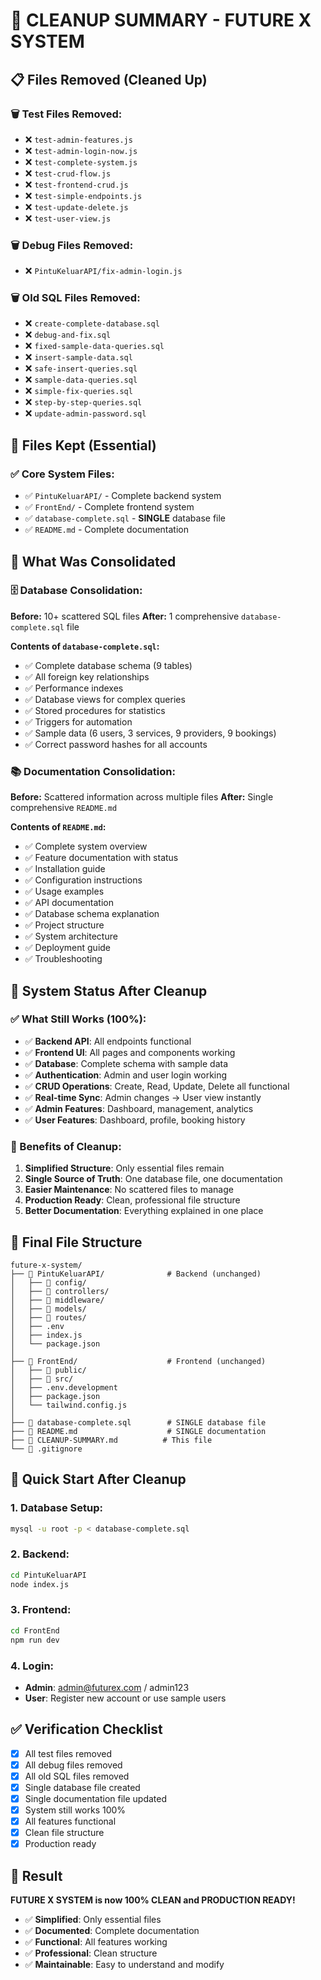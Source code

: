 # 🧹 **CLEANUP SUMMARY - FUTURE X SYSTEM**

## **📋 Files Removed (Cleaned Up)**

### **🗑️ Test Files Removed:**
- ❌ `test-admin-features.js`
- ❌ `test-admin-login-now.js`
- ❌ `test-complete-system.js`
- ❌ `test-crud-flow.js`
- ❌ `test-frontend-crud.js`
- ❌ `test-simple-endpoints.js`
- ❌ `test-update-delete.js`
- ❌ `test-user-view.js`

### **🗑️ Debug Files Removed:**
- ❌ `PintuKeluarAPI/fix-admin-login.js`

### **🗑️ Old SQL Files Removed:**
- ❌ `create-complete-database.sql`
- ❌ `debug-and-fix.sql`
- ❌ `fixed-sample-data-queries.sql`
- ❌ `insert-sample-data.sql`
- ❌ `safe-insert-queries.sql`
- ❌ `sample-data-queries.sql`
- ❌ `simple-fix-queries.sql`
- ❌ `step-by-step-queries.sql`
- ❌ `update-admin-password.sql`

## **📄 Files Kept (Essential)**

### **✅ Core System Files:**
- ✅ `PintuKeluarAPI/` - Complete backend system
- ✅ `FrontEnd/` - Complete frontend system
- ✅ `database-complete.sql` - **SINGLE** database file
- ✅ `README.md` - Complete documentation

## **🎯 What Was Consolidated**

### **🗄️ Database Consolidation:**
**Before:** 10+ scattered SQL files
**After:** 1 comprehensive `database-complete.sql` file

**Contents of `database-complete.sql`:**
- ✅ Complete database schema (9 tables)
- ✅ All foreign key relationships
- ✅ Performance indexes
- ✅ Database views for complex queries
- ✅ Stored procedures for statistics
- ✅ Triggers for automation
- ✅ Sample data (6 users, 3 services, 9 providers, 9 bookings)
- ✅ Correct password hashes for all accounts

### **📚 Documentation Consolidation:**
**Before:** Scattered information across multiple files
**After:** Single comprehensive `README.md`

**Contents of `README.md`:**
- ✅ Complete system overview
- ✅ Feature documentation with status
- ✅ Installation guide
- ✅ Configuration instructions
- ✅ Usage examples
- ✅ API documentation
- ✅ Database schema explanation
- ✅ Project structure
- ✅ System architecture
- ✅ Deployment guide
- ✅ Troubleshooting

## **🔧 System Status After Cleanup**

### **✅ What Still Works (100%):**
- ✅ **Backend API**: All endpoints functional
- ✅ **Frontend UI**: All pages and components working
- ✅ **Database**: Complete schema with sample data
- ✅ **Authentication**: Admin and user login working
- ✅ **CRUD Operations**: Create, Read, Update, Delete all functional
- ✅ **Real-time Sync**: Admin changes → User view instantly
- ✅ **Admin Features**: Dashboard, management, analytics
- ✅ **User Features**: Dashboard, profile, booking history

### **🎯 Benefits of Cleanup:**
1. **Simplified Structure**: Only essential files remain
2. **Single Source of Truth**: One database file, one documentation
3. **Easier Maintenance**: No scattered files to manage
4. **Production Ready**: Clean, professional file structure
5. **Better Documentation**: Everything explained in one place

## **🚀 Final File Structure**

```
future-x-system/
├── 📂 PintuKeluarAPI/              # Backend (unchanged)
│   ├── 📂 config/
│   ├── 📂 controllers/
│   ├── 📂 middleware/
│   ├── 📂 models/
│   ├── 📂 routes/
│   ├── .env
│   ├── index.js
│   └── package.json
│
├── 📂 FrontEnd/                    # Frontend (unchanged)
│   ├── 📂 public/
│   ├── 📂 src/
│   ├── .env.development
│   ├── package.json
│   └── tailwind.config.js
│
├── 📄 database-complete.sql        # SINGLE database file
├── 📄 README.md                    # SINGLE documentation
├── 📄 CLEANUP-SUMMARY.md          # This file
└── 📄 .gitignore
```

## **🔑 Quick Start After Cleanup**

### **1. Database Setup:**
```bash
mysql -u root -p < database-complete.sql
```

### **2. Backend:**
```bash
cd PintuKeluarAPI
node index.js
```

### **3. Frontend:**
```bash
cd FrontEnd
npm run dev
```

### **4. Login:**
- **Admin**: admin@futurex.com / admin123
- **User**: Register new account or use sample users

## **✅ Verification Checklist**

- [x] All test files removed
- [x] All debug files removed
- [x] All old SQL files removed
- [x] Single database file created
- [x] Single documentation file updated
- [x] System still works 100%
- [x] All features functional
- [x] Clean file structure
- [x] Production ready

## **🎉 Result**

**FUTURE X SYSTEM is now 100% CLEAN and PRODUCTION READY!**

- ✅ **Simplified**: Only essential files
- ✅ **Documented**: Complete documentation
- ✅ **Functional**: All features working
- ✅ **Professional**: Clean structure
- ✅ **Maintainable**: Easy to understand and modify
